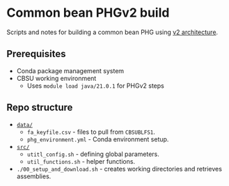 # Common bean PHGv2 build
Scripts and notes for building a common bean PHG using [v2 architecture](https://github.com/maize-genetics/phg_v2).

## Prerequisites
* Conda package management system
* CBSU working environment
  + Uses `module load java/21.0.1` for PHGv2 steps

## Repo structure
* [`data/`](data)
  + `fa_keyfile.csv` - files to pull from `CBSUBLFS1`.
  + `phg_environment.yml` - Conda environment setup.
* [`src/`](src)
  + `utitl_config.sh` - defining global parameters.
  + `util_functions.sh` - helper functions.
* `./00_setup_and_download.sh` - creates working directories and retrieves assemblies.
